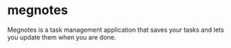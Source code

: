 # megnotes
Megnotes is a task management application that saves your tasks and lets you update them when you are done.
